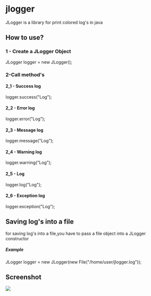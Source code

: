 <h1>jlogger</h1>
<p> JLogger is a library for print colored log's in java</p>

<h2>How to use?</h2>
<div>
  <h3>1 - Create a JLogger Object</h4>
    JLogger logger = new JLogger();
  <h3>2-Call method's</h3>
  <h4>2_1 - Success log </h4>
    logger.success("Log");
  <h4>2_2 - Error log</h4>
    logger.error("Log");
  <h4>2_3 - Message log</h4>
    logger.message("Log");
  <h4>2_4 - Warning log</h4>
    logger.warning("Log");<br>
  <h4>2_5 - Log</h4>
    logger.log("Log");<br>
  <h4>2_6 - Exception log</h4>
    logger.exception("Log");<br>
</div>

<div>
  <h2>Saving log's into a file</h2>
    <p>
      for saving log's into a file,you have to pass a file object into a JLogger constructor    
    </p>
  <h5>Example</h5>
    JLogger logger = new JLogger(new File("/home/user/jlogger.log"));
</div>

<div>
  <h2>Screenshot</h2>
  <img src="https://s6.uupload.ir/files/screenshot_at_2022-08-16_09-40-12_jy1f.png"/>
</div>
